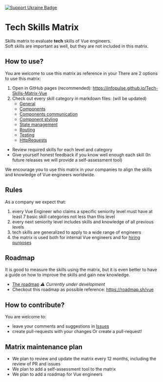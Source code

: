 [![Support Ukraine Badge](https://bit.ly/support-ukraine-now)](https://github.com/support-ukraine/support-ukraine)

# Tech Skills Matrix

Skills matrix to evaluate **tech** skills of Vue engineers.  
Soft skills are important as well, but they are not included in this matrix.

## How to use?

You are welcome to use this matrix as reference in your
There are 2 options to use this matrix:

1. Open in GitHub pages (recommended): https://infopulse.github.io/Tech-Skills-Matrix-Vue
2. Check out every skill category in markdown files: (will be updated)
   - [General](matrix/01.md)
   - [Components](matrix/02.md)
   - [Components communication](matrix/03.md)
   - [Component styling](matrix/04.md)
   - [State management](matrix/05.md)
   - [Routing](matrix/06.md)
   - [Testing](matrix/07.md)
   - [HttpRequests](matrix/08.md)

- Review required skills for each level and category
- Give yourself honest feedback if you know well enough each skill (In future releases we will provide a self-assessment tool)

We encourage you to use this matrix in your companies to align the skills and knowledge of Vue engineers worldwide.

## Rules

As a company we expect that:

1. every Vue Engineer who claims a specific seniority level must have at least 7 basic skill categories not less than this level
2. every next seniority level includes skills and knowledge of all previous levels
3. tech skills are generalized to apply to a wide range of engineers
4. the matrix is used both for internal Vue engineers and for [hiring purposes](https://www.infopulse.com/join-us?specialization=6)

## Roadmap

It is good to measure the skills using the matrix, but it is even better to have a guide on how to improve the skills
and gain new knowledge.

- [The roadmap](roadmap/roadmap.md) _⚠️ Currently under development_
- Checkout this roadmap as possible reference: https://roadmap.sh/vue

## How to contribute?

You are welcome to:

- leave your comments and suggestions in [Issues](https://github.com/infopulse/Tech-Skills-Matrix-Vue/issues)
- create pull-requests with your changes
  Or create a pull-request!

## Matrix maintenance plan

- We plan to review and update the matrix every 12 months, including the review of PR and issues
- We plan to add a self-assessment tool to the matrix
- We plan to add a roadmap for Vue engineers
